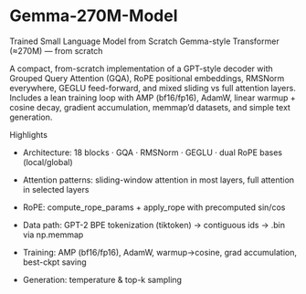 # Gemma-270M-Model
Trained Small Language Model from Scratch
Gemma-style Transformer (≈270M) — from scratch

A compact, from-scratch implementation of a GPT-style decoder with Grouped Query Attention (GQA), RoPE positional embeddings, RMSNorm everywhere, GEGLU feed-forward, and mixed sliding vs full attention layers. Includes a lean training loop with AMP (bf16/fp16), AdamW, linear warmup + cosine decay, gradient accumulation, memmap’d datasets, and simple text generation.

Highlights

- Architecture: 18 blocks · GQA · RMSNorm · GEGLU · dual RoPE bases (local/global)

- Attention patterns: sliding-window attention in most layers, full attention in selected layers

- RoPE: compute_rope_params + apply_rope with precomputed sin/cos

- Data path: GPT-2 BPE tokenization (tiktoken) → contiguous ids → .bin via np.memmap

- Training: AMP (bf16/fp16), AdamW, warmup→cosine, grad accumulation, best-ckpt saving

- Generation: temperature & top-k sampling
